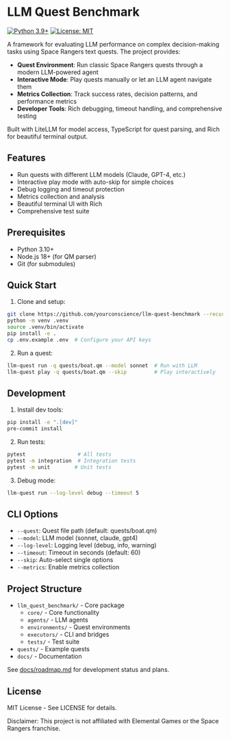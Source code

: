 # LLM Quest Benchmark
[![Python 3.9+](https://img.shields.io/badge/python-3.9+-blue.svg)](https://www.python.org/downloads/)
[![License: MIT](https://img.shields.io/badge/License-MIT-yellow.svg)](https://opensource.org/licenses/MIT)

A framework for evaluating LLM performance on complex decision-making tasks using Space Rangers text quests. The project provides:

- **Quest Environment**: Run classic Space Rangers quests through a modern LLM-powered agent
- **Interactive Mode**: Play quests manually or let an LLM agent navigate them
- **Metrics Collection**: Track success rates, decision patterns, and performance metrics
- **Developer Tools**: Rich debugging, timeout handling, and comprehensive testing

Built with LiteLLM for model access, TypeScript for quest parsing, and Rich for beautiful terminal output.

## Features

- Run quests with different LLM models (Claude, GPT-4, etc.)
- Interactive play mode with auto-skip for simple choices
- Debug logging and timeout protection
- Metrics collection and analysis
- Beautiful terminal UI with Rich
- Comprehensive test suite

## Prerequisites

- Python 3.10+
- Node.js 18+ (for QM parser)
- Git (for submodules)

## Quick Start

1. Clone and setup:
```bash
git clone https://github.com/yourconscience/llm-quest-benchmark --recurse-submodules
python -m venv .venv
source .venv/bin/activate
pip install -e .
cp .env.example .env  # Configure your API keys
```

2. Run a quest:
```bash
llm-quest run -q quests/boat.qm --model sonnet  # Run with LLM
llm-quest play -q quests/boat.qm --skip         # Play interactively
```

## Development

1. Install dev tools:
```bash
pip install -e ".[dev]"
pre-commit install
```

2. Run tests:
```bash
pytest                 # All tests
pytest -m integration  # Integration tests
pytest -m unit        # Unit tests
```

3. Debug mode:
```bash
llm-quest run --log-level debug --timeout 5
```

## CLI Options

- `--quest`: Quest file path (default: quests/boat.qm)
- `--model`: LLM model (sonnet, claude, gpt4)
- `--log-level`: Logging level (debug, info, warning)
- `--timeout`: Timeout in seconds (default: 60)
- `--skip`: Auto-select single options
- `--metrics`: Enable metrics collection

## Project Structure

- `llm_quest_benchmark/` - Core package
  - `core/` - Core functionality
  - `agents/` - LLM agents
  - `environments/` - Quest environments
  - `executors/` - CLI and bridges
  - `tests/` - Test suite
- `quests/` - Example quests
- `docs/` - Documentation

See [docs/roadmap.md](docs/roadmap.md) for development status and plans.

## License
MIT License - See LICENSE for details.

Disclaimer: This project is not affiliated with Elemental Games or the Space Rangers franchise.
